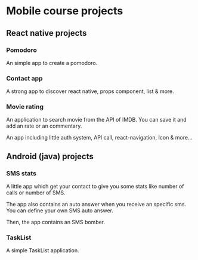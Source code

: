 # Mobile course projects

## React native projects

### Pomodoro

An simple app to create a pomodoro.

### Contact app

A strong app to discover react native, props component, list & more.

### Movie rating

An application to search movie from the API of IMDB. You can save it and add an rate or an commentary.

An app including little auth system, API call, react-navigation, Icon & more...

## Android (java) projects

### SMS stats

A little app which get your contact to give you some stats like number of calls or number of SMS.

The app also contains an auto answer when you receive an specific sms. You can define your own SMS auto answer.

Then, the app contains an SMS bomber.

### TaskList

A simple TaskList application.
